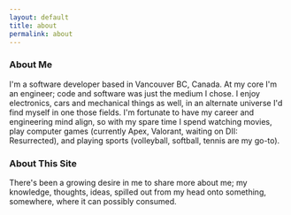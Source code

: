 ```yaml
---
layout: default
title: about
permalink: about
---
```

### About Me
I'm a software developer based in Vancouver BC, Canada. At my core I'm an engineer; code and software was just the medium I chose. I enjoy electronics, cars and mechanical things as well, in an alternate universe I'd find myself in one those fields. I'm fortunate to have my career and engineering mind align, so with my spare time I spend watching movies, play computer games (currently Apex, Valorant, waiting on DII: Resurrected), and playing sports (volleyball, softball, tennis are my go-to).

### About This Site
There's been a growing desire in me to share more about me; my knowledge, thoughts, ideas, spilled out from my head onto something, somewhere, where it can possibly consumed.
